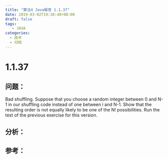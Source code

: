 ```yaml
---
title: "算法4 Java解答 1.1.37"
date: 2019-03-02T19:38:48+08:00
draft: false
tags:
   - JAVA
categories:
  - 技术
  - 归档
---
```



# 1.1.37

## 问题：

Bad shuffling. Suppose that you choose a random integer between 0 and N-1 in our shuffling code instead of one between i and N-1. Show that the resulting order is not equally likely to be one of the N! possibilities. Run the test of the previous exercise for this version.

## 分析：


## 参考：


